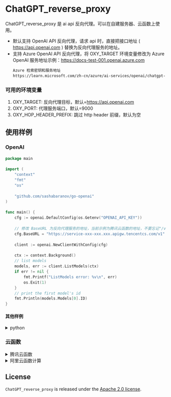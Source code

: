 # ChatGPT_reverse_proxy

ChatGPT_reverse_proxy 是 ai api 反向代理。可以在自建服务器、云函数上使用。

* 默认支持 OpenAI API 反向代理，请求 api 时，直接把接口地址 ( https://api.openai.com ) 替换为反向代理服务的地址。
* 支持 Azure OpenAI API 反向代理，将 OXY_TARGET 环境变量修改为 Azure OpenAI
  服务地址示例：https://docs-test-001.openai.azure.com
   ```markdown
   Azure 检索密钥和服务地址
   https://learn.microsoft.com/zh-cn/azure/ai-services/openai/chatgpt-quickstart?tabs=command-line%2Cpython&pivots=programming-language-go
   ```

### 可用的环境变量

1. OXY_TARGET: 反向代理目标，默认=https://api.openai.com
2. OXY_PORT: 代理服务端口，默认=9000
3. OXY_HOP_HEADER_PREFIX: 跳过 http header 前缀，默认为空

## 使用样例

### OpenAI

```go
package main

import (
	"context"
	"fmt"
	"os"

	"github.com/sashabaranov/go-openai"
)

func main() {
	cfg := openai.DefaultConfig(os.Getenv("OPENAI_API_KEY"))

	// 修改 BaseURL 为反向代理服务的地址，当前示例为腾讯云函数的地址，不要忘记"/v1"
	cfg.BaseURL = "https://service-xxx-xxx.xxx.apigw.tencentcs.com/v1"

	client := openai.NewClientWithConfig(cfg)

	ctx := context.Background()
	// list models
	models, err := client.ListModels(ctx)
	if err != nil {
		fmt.Printf("ListModels error: %v\n", err)
		os.Exit(1)
	}
	// print the first model's id
	fmt.Println(models.Models[0].ID)
}

```

#### 其他样例

<details>
<summary>python</summary>

```python
import os

import openai

openai.api_key = os.getenv("OPENAI_API_KEY")

# 修改 api_base 为反向代理服务的地址，当前示例为腾讯云函数的地址，不要忘记"/v1"
openai.api_base = "https://service-xxx-xxx.xxx.apigw.tencentcs.com/v1"

# list models
models = openai.Model.list()
# print the first model's id
print(models.data[0].id)
```

</details>

### 云函数

<details>
<summary>腾讯云函数</summary>

使用腾讯云函数来搭建 chatGPT 反向代理服务。

#### 预设的环境变量

1. OXY_PORT: 9000 （代理服务端口）
2. OXY_HOP_HEADER_PREFIX: X-SCF （跳过 http header 前缀）

#### ZIP包下载

* 下载地址: https://github.com/lenye/chatgpt_reverse_proxy/releases
* 文件名: tencentcloud_scf_chatgpt_reverse_proxy_v0.x.x_linux_amd64.zip

#### A. 新建云函数

1. 进入腾讯云函数控制台: https://console.cloud.tencent.com/scf/list?rid=15&ns=default
2. “云产品” --> “Serverless” --> “云函数”
3. “函数服务” --> “新建”
    - 点击 “从头开始”
    - 基础配置
        - 函数类型: Web函数
        - 名称: 随便填；例如：chatGPT
        - 地域: 选择境外的美国、加拿大等，推荐“硅谷”
        - 运行环境: Go 1
        - 时区: Asia/Shanghai(北京时间)
    - 函数代码
        - 提交方法: 本地上传zip包
    - 高级配置
        - 启动命令: 自定义模板
    - 环境配置
        - 内存: 128MB
        - 执行超时时间: 180 秒
    - 点击 “完成”

![基础配置.png](docs/new.png)

![高级配置.png](docs/new2.png)

#### B. 函数管理

1. 进入腾讯云函数控制台: https://console.cloud.tencent.com/scf/list?rid=15&ns=default
2. “函数服务” --> 在函数列表中选择刚刚新建函数“chatGPT”
3. “函数管理” --> “函数代码”
    - 访问路径

      复制链接: https://service-xxx-xxx.xxx.apigw.tencentcs.com/release/

![访问路径.png](docs/new3.png)

#### C. chatGPT 反向代理服务，腾讯云函数的地址

访问路径去除 "/release/"，得到 chatGPT 反向代理服务，腾讯云函数的地址:

https://service-xxx-xxx.xxx.apigw.tencentcs.com

请求 chatGPT api 时，直接把接口地址 ( https://api.openai.com ) 替换为腾讯云函数的地址。

</details>

<details>
<summary>阿里云函数计算</summary>

#### 预设的环境变量

1. OXY_PORT: 9000 （代理服务端口）
2. OXY_HOP_HEADER_PREFIX: X-FC （跳过 http header 前缀）

#### ZIP包下载

* 下载地址: https://github.com/lenye/chatgpt_reverse_proxy/releases
* 文件名: aliyun_fc_chatgpt_reverse_proxy_v0.x.x_linux_amd64.zip

#### 创建函数

1. 函数计算控制台选择“服务及函数”
2. 在左上角，选择地域，推荐选择美国
3. 创建服务
4. 创建函数方式：使用自定义运行时创建
5. 请求处理程序类型：处理 HTTP 请求
6. 运行环境：debian9
7. 代码上传方式：通过 ZIP 包上传代码
8. 启动命令：/code/main
9. 监听端口: 9000

https://help.aliyun.com/zh/fc/getting-started/create-a-function-in-the-function-compute-console



</details>

## License

`ChatGPT_reverse_proxy` is released under
the [Apache 2.0 license](https://github.com/lenye/chatgpt_reverse_proxy/blob/main/LICENSE). 